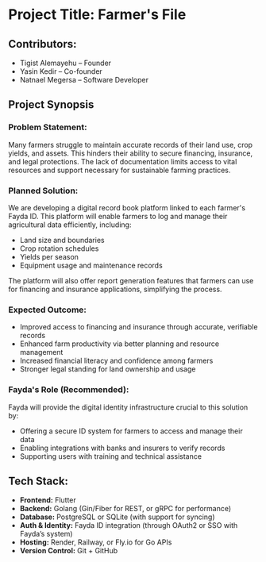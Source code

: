 # Project Title: Farmer's File

## Contributors:
- Tigist Alemayehu – Founder  
- Yasin Kedir – Co-founder  
- Natnael Megersa – Software Developer  

## Project Synopsis

### Problem Statement:
Many farmers struggle to maintain accurate records of their land use, crop yields, and assets. This hinders their ability to secure financing, insurance, and legal protections. The lack of documentation limits access to vital resources and support necessary for sustainable farming practices.

### Planned Solution:
We are developing a digital record book platform linked to each farmer's Fayda ID. This platform will enable farmers to log and manage their agricultural data efficiently, including:

- Land size and boundaries  
- Crop rotation schedules  
- Yields per season  
- Equipment usage and maintenance records  

The platform will also offer report generation features that farmers can use for financing and insurance applications, simplifying the process.

### Expected Outcome:
- Improved access to financing and insurance through accurate, verifiable records  
- Enhanced farm productivity via better planning and resource management  
- Increased financial literacy and confidence among farmers  
- Stronger legal standing for land ownership and usage  

### Fayda's Role (Recommended):
Fayda will provide the digital identity infrastructure crucial to this solution by:

- Offering a secure ID system for farmers to access and manage their data  
- Enabling integrations with banks and insurers to verify records  
- Supporting users with training and technical assistance  

## Tech Stack:
- **Frontend:** Flutter  
- **Backend:** Golang (Gin/Fiber for REST, or gRPC for performance)
- **Database:** PostgreSQL or SQLite (with support for syncing)
- **Auth & Identity:** Fayda ID integration (through OAuth2 or SSO with Fayda’s system)
- **Hosting:** Render, Railway, or Fly.io for Go APIs
- **Version Control:** Git + GitHub  
